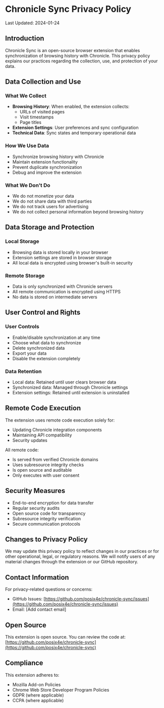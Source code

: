 # Chronicle Sync Privacy Policy

Last Updated: 2024-01-24

## Introduction

Chronicle Sync is an open-source browser extension that enables synchronization of browsing history with Chronicle. This privacy policy explains our practices regarding the collection, use, and protection of your data.

## Data Collection and Use

### What We Collect
- **Browsing History**: When enabled, the extension collects:
  - URLs of visited pages
  - Visit timestamps
  - Page titles
- **Extension Settings**: User preferences and sync configuration
- **Technical Data**: Sync states and temporary operational data

### How We Use Data
- Synchronize browsing history with Chronicle
- Maintain extension functionality
- Prevent duplicate synchronization
- Debug and improve the extension

### What We Don't Do
- We do not monetize your data
- We do not share data with third parties
- We do not track users for advertising
- We do not collect personal information beyond browsing history

## Data Storage and Protection

### Local Storage
- Browsing data is stored locally in your browser
- Extension settings are stored in browser storage
- All local data is encrypted using browser's built-in security

### Remote Storage
- Data is only synchronized with Chronicle servers
- All remote communication is encrypted using HTTPS
- No data is stored on intermediate servers

## User Control and Rights

### User Controls
- Enable/disable synchronization at any time
- Choose what data to synchronize
- Delete synchronized data
- Export your data
- Disable the extension completely

### Data Retention
- Local data: Retained until user clears browser data
- Synchronized data: Managed through Chronicle settings
- Extension settings: Retained until extension is uninstalled

## Remote Code Execution

The extension uses remote code execution solely for:
- Updating Chronicle integration components
- Maintaining API compatibility
- Security updates

All remote code:
- Is served from verified Chronicle domains
- Uses subresource integrity checks
- Is open source and auditable
- Only executes with user consent

## Security Measures

- End-to-end encryption for data transfer
- Regular security audits
- Open source code for transparency
- Subresource integrity verification
- Secure communication protocols

## Changes to Privacy Policy

We may update this privacy policy to reflect changes in our practices or for other operational, legal, or regulatory reasons. We will notify users of any material changes through the extension or our GitHub repository.

## Contact Information

For privacy-related questions or concerns:
- GitHub Issues: [https://github.com/posix4e/chronicle-sync/issues](https://github.com/posix4e/chronicle-sync/issues)
- Email: [Add contact email]

## Open Source

This extension is open source. You can review the code at:
[https://github.com/posix4e/chronicle-sync](https://github.com/posix4e/chronicle-sync)

## Compliance

This extension adheres to:
- Mozilla Add-on Policies
- Chrome Web Store Developer Program Policies
- GDPR (where applicable)
- CCPA (where applicable)